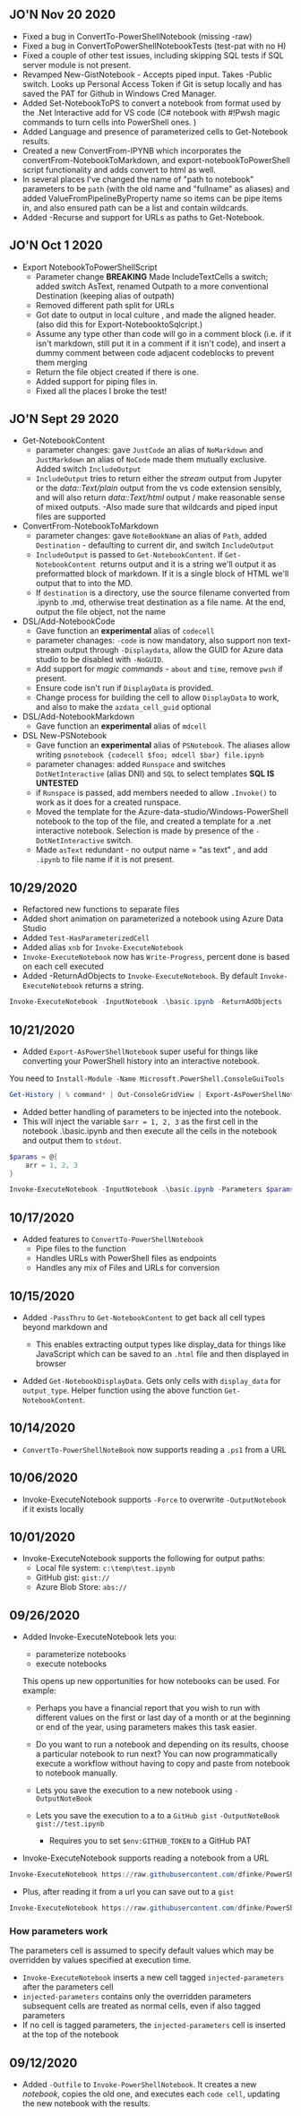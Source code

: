 ## JO'N Nov 20 2020
- Fixed a bug in ConvertTo-PowerShellNotebook (missing -raw)
- Fixed a bug in ConvertToPowerShellNotebookTests (test-pat with no H)
- Fixed a couple of other test issues, including skipping SQL tests if SQL server module is not present.
- Revamped New-GistNotebook - Accepts piped input. Takes -Public switch. Looks up Personal Access Token if Git is setup locally and has saved the PAT for Github in Windows Cred Manager.
- Added Set-NotebookToPS to convert a notebook from format used by the .Net Interactive add for VS code (C# notebook with #!Pwsh magic commands to turn cells into PowerShell ones. )
- Added Language and presence of parameterized cells to Get-Notebook results. 
- Created a new ConvertFrom-IPYNB which incorporates the convertFrom-NotebookToMarkdown, and export-notebookToPowerShell script functionality and adds convert to html as well.
- In several places I've changed the name of "path to notebook" parameters to be `path` (with the old name and "fullname" as aliases) and added ValueFromPipelineByProperty name so items can be pipe items in, and also ensured path can be a list and contain wildcards.
- Added -Recurse and support for URLs as paths to Get-Notebook. 

## JO'N Oct  1 2020
- Export NotebookToPowerShellScript
    - Parameter change **BREAKING** Made IncludeTextCells a switch; added switch AsText, renamed Outpath to a more conventional Destination (keeping alias of outpath)
    - Removed different path split for URLs
    - Got date to output in local culture , and made the aligned header. (also did this for Export-NotebooktoSqlcript.)
    - Assume any type other than code will go in a comment block (i.e. if it isn't markdown, still put it in a comment if it isn't code), and insert a dummy comment between code adjacent codeblocks to prevent them merging
    - Return the file object created if there is one.
    - Added support for piping files in.
    - Fixed all the places I broke the test!
## JO'N Sept 29 2020
- Get-NotebookContent
    - parameter changes: gave `JustCode` an alias of `NoMarkdown` and `JustMarkdown` an alias of `NoCode` made them mutually exclusive. Added switch  `IncludeOutput`
    - `IncludeOutput` tries to return either the _stream_ output from Jupyter or the _data::Text/plain_ output from the vs code extension sensibly, and will also return _data::Text/html_ output / make reasonable sense of mixed outputs.
    -Also made sure that wildcards and piped input files are supported
- ConvertFrom-NotebookToMarkdown
    - parameter changes: gave `NoteBookName` an alias of `Path`, added `Destination` - defaulting to current dir,  and switch `IncludeOutput`
    - `IncludeOutput` is passed to `Get-NotebookContent`. If `Get-NotebookContent `returns output and it is a string we'll output it as preformatted block of markdown. If it is a single block of HTML we'll output that to into the MD.
    - If `destination` is a directory, use the source filename converted from .ipynb to .md, otherwise treat destination  as a file name. At the end, output the file object, not the name
- DSL/Add-NotebookCode
    - Gave function an **experimental** alias of `codecell`
    - parameter chanages: `-code` is now mandatory, also support non text-stream output through `-Displaydata`, allow the GUID for Azure data studio to be disabled with `-NoGUID`.
    - Add support for _magic commands_ - `about` and `time`, remove `pwsh` if present.
    - Ensure code isn't run if `DisplayData` is provided.
    - Change process for building the cell to allow `DisplayData` to work, and also to make the `azdata_cell_guid` optional
- DSL/Add-NotebookMarkdown
    - Gave function an **experimental** alias of `mdcell`
- DSL New-PSNotebook
     - Gave function an **experimental** alias of `PSNotebook`. The aliases allow writing `psnotebook {codecell $foo; mdcell $bar} file.ipynb`
     - parameter chanages: added `Runspace` and switches `DotNetInteractive` (alias DNI) and `SQL` to select templates **SQL IS UNTESTED**
     - if `Runspace` is passed, add members needed to allow `.Invoke()` to work as it does for a created runspace.
     - Moved the template for the Azure-data-studio/Windows-PowerShell notebook to the top of the file, and created a template for a .net interactive notebook. Selection is made by presence of the `-DotNetInteractive` switch.
     - Made `asText` redundant - no output name = "as text" , and add `.ipynb` to file name if it is not present.
## 10/29/2020

- Refactored new functions to separate files
- Added short animation on parameterized a notebook using Azure Data Studio
- Added `Test-HasParameterizedCell`
- Added alias `xnb` for `Invoke-ExecuteNotebook`
- `Invoke-ExecuteNotebook` now has `Write-Progress`, percent done is based on each cell executed
- Added -ReturnAdObjects to `Invoke-ExecuteNotebook`. By default `Invoke-ExecuteNotebook` returns a string.

```powershell
Invoke-ExecuteNotebook -InputNotebook .\basic.ipynb -ReturnAdObjects
```


## 10/21/2020

- Added `Export-AsPowerShellNotebook` super useful for things like converting your PowerShell history into an interactive notebook.

You need to `Install-Module -Name Microsoft.PowerShell.ConsoleGuiTools`

```powershell
Get-History | % command* | Out-ConsoleGridView | Export-AsPowerShellNotebook -OutputNotebook .\temp\testthis.ipynb
```

- Added better handling of parameters to be injected into the notebook.
- This will inject the variable `$arr = 1, 2, 3` as the first cell in the notebook .\basic.ipynb and then execute all the cells in the notebook and output them to `stdout`.


```powershell
$params = @{
    arr = 1, 2, 3
}

Invoke-ExecuteNotebook -InputNotebook .\basic.ipynb -Parameters $params
```

## 10/17/2020

- Added features to `ConvertTo-PowerShellNotebook`
    - Pipe files to the function
    - Handles URLs with PowerShell files as endpoints
    - Handles any mix of Files and URLs for conversion    

## 10/15/2020

- Added `-PassThru` to `Get-NotebookContent` to get back all cell types beyond markdown and 
    - This enables extracting output types like display_data for things like JavaScript which can be saved to an `.html` file and then displayed in browser

- Added `Get-NotebookDisplayData`. Gets only cells with `display_data` for `output_type`. Helper function using the above function `Get-NotebookContent`.

## 10/14/2020

- `ConvertTo-PowerShellNoteBook` now supports reading a `.ps1` from a URL

## 10/06/2020

- Invoke-ExecuteNotebook supports `-Force` to overwrite `-OutputNotebook` if it exists locally

## 10/01/2020

- Invoke-ExecuteNotebook supports the following for output paths:
    - Local file system: `c:\temp\test.ipynb`
    - GitHub gist: `gist://`
    - Azure Blob Store: `abs://`

## 09/26/2020

- Added Invoke-ExecuteNotebook lets you:

    - parameterize notebooks
    - execute notebooks

    This opens up new opportunities for how notebooks can be used. For example:

    - Perhaps you have a financial report that you wish to run with different values on the first or last day of a month or at the beginning or end of the year, using parameters makes this task easier.
    - Do you want to run a notebook and depending on its results, choose a particular notebook to run next? You can now programmatically execute a workflow without having to copy and paste from notebook to notebook manually.

    - Lets you save the execution to a new notebook using `-OutputNoteBook`
    - Lets you save the execution to a to a `GitHub gist` `-OutputNoteBook gist://test.ipynb`
        - Requires you to set `$env:GITHUB_TOKEN` to a GitHub PAT
- Invoke-ExecuteNotebook supports reading a notebook from a URL

```powershell
Invoke-ExecuteNotebook https://raw.githubusercontent.com/dfinke/PowerShellNotebook/master/__tests__/NotebooksForUseWithInvokeOutfile/parameters.ipynb
```
- Plus, after reading it from a url you can save out to a `gist`

```powershell
Invoke-ExecuteNotebook https://raw.githubusercontent.com/dfinke/PowerShellNotebook/master/__tests__/NotebooksForUseWithInvokeOutfile/parameters.ipynb -OutputNotebook gist://testout.ipynb
```
### How parameters work

The parameters cell is assumed to specify default values which may be overridden by values specified at execution time.

- `Invoke-ExecuteNotebook` inserts a new cell tagged `injected-parameters` after the parameters cell
- `injected-parameters` contains only the overridden parameters
subsequent cells are treated as normal cells, even if also tagged parameters
- If no cell is tagged parameters, the `injected-parameters` cell is inserted at the top of the notebook

## 09/12/2020

- Added `-Outfile` to `Invoke-PowerShellNotebook`. It creates a new _notebook_, copies the old one, and executes each `code cell`, updating the new notebook with the results.